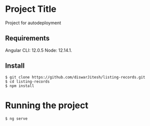 # Project Title

Project for autodeployment

## Requirements

Angular CLI: 12.0.5
Node: 12.14.1.

## Install

    $ git clone https://github.com/diswarJitesh/listing-records.git
    $ cd listing-records
    $ npm install

# Running the project
    $ ng serve

